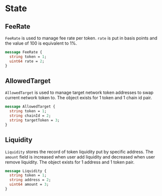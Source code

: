 # State

## FeeRate

`FeeRate` is used to manage fee rate per token. `rate` is put in basis points and the value of 100 is equivalent to 1%.

```protobuf
message FeeRate {
  string token = 1;
  uint64 rate = 2;
}
```

## AllowedTarget

`AllowedTarget` is used to manage target network token addresses to swap current network token to.
The object exists for 1 token and 1 chain id pair.

```protobuf
message AllowedTarget {
  string token = 1;
  string chainId = 2;
  string targetToken = 3;
}
```

## Liquidity

`Liquidity` stores the record of token liquidity put by specific address. The `amount` field is increased when user add liquidity and decreased when user remove liquidity.
The object exists for 1 address and 1 token pair.

```protobuf
message Liquidity {
  string token = 1;
  string address = 2;
  uint64 amount = 3;
}
```
